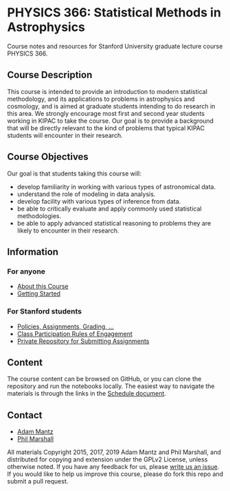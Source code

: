 # PHYSICS 366: Statistical Methods in Astrophysics

Course notes and resources for Stanford University graduate lecture course PHYSICS 366.

## Course Description

This course is intended to provide an introduction to modern
statistical methodology, and its applications to problems in
astrophysics and cosmology, and is aimed at graduate students
intending to do research in this area. We
strongly encourage most first and second year students working in
KIPAC to take the course.  Our goal is to provide a background that
will be directly relevant to the kind of problems that typical KIPAC
students will encounter in their research.

## Course Objectives

Our goal is that students taking this course will:
* develop familiarity in working with various types of astronomical data.
* understand the role of modeling in data analysis.
* develop facility with various types of inference from data.
* be able to critically evaluate and apply commonly used statistical methodologies.
* be able to apply advanced statistical reasoning to problems they are likely to encounter in their research.


## Information

### For anyone

* [About this Course](doc/README.md)
* [Getting Started](doc/GettingStarted.md)

### For Stanford students

* [Policies, Assignments, Grading, ...](doc/Stanford.md) 
* [Class Participation Rules of Engagement](doc/RulesOfEngagement.md)
* [Private Repository for Submitting Assignments](https://github.com/abmantz/phys366_2019)


## Content

The course content can be browsed on GitHub, or you can clone the repository and run the notebooks locally. The easiest way to navigate the materials is through the links in the [Schedule document](doc/Schedule.md).


## Contact

* [Adam Mantz](https://github.com/KIPAC/StatisticalMethods/issues/new?body=@abmantz)
* [Phil Marshall](https://github.com/KIPAC/StatisticalMethods/issues/new?body=@drphilmarshall)


All materials Copyright 2015, 2017, 2019 Adam Mantz and Phil Marshall, and distributed for copying and extension under the GPLv2 License, unless otherwise noted. If you have any feedback for us, please [write us an issue](https://github.com/KIPAC/StatisticalMethods/issues). If you would like to help us improve this course, please do fork this repo and submit a pull request.
